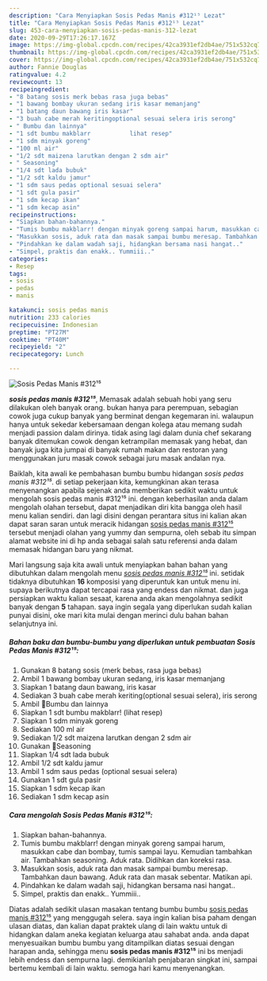 ```yaml
---
description: "Cara Menyiapkan Sosis Pedas Manis #312¹⁵ Lezat"
title: "Cara Menyiapkan Sosis Pedas Manis #312¹⁵ Lezat"
slug: 453-cara-menyiapkan-sosis-pedas-manis-312-lezat
date: 2020-09-29T17:26:17.167Z
image: https://img-global.cpcdn.com/recipes/42ca3931ef2db4ae/751x532cq70/sosis-pedas-manis-312⁵-foto-resep-utama.jpg
thumbnail: https://img-global.cpcdn.com/recipes/42ca3931ef2db4ae/751x532cq70/sosis-pedas-manis-312⁵-foto-resep-utama.jpg
cover: https://img-global.cpcdn.com/recipes/42ca3931ef2db4ae/751x532cq70/sosis-pedas-manis-312⁵-foto-resep-utama.jpg
author: Fannie Douglas
ratingvalue: 4.2
reviewcount: 13
recipeingredient:
- "8 batang sosis merk bebas rasa juga bebas"
- "1 bawang bombay ukuran sedang iris kasar memanjang"
- "1 batang daun bawang iris kasar"
- "3 buah cabe merah keritingoptional sesuai selera iris serong"
- " Bumbu dan lainnya"
- "1 sdt bumbu makblarr           lihat resep"
- "1 sdm minyak goreng"
- "100 ml air"
- "1/2 sdt maizena larutkan dengan 2 sdm air"
- " Seasoning"
- "1/4 sdt lada bubuk"
- "1/2 sdt kaldu jamur"
- "1 sdm saus pedas optional sesuai selera"
- "1 sdt gula pasir"
- "1 sdm kecap ikan"
- "1 sdm kecap asin"
recipeinstructions:
- "Siapkan bahan-bahannya."
- "Tumis bumbu makblarr! dengan minyak goreng sampai harum, masukkan cabe dan bombay, tumis sampai layu. Kemudian tambahkan air. Tambahkan seasoning. Aduk rata. Didihkan dan koreksi rasa."
- "Masukkan sosis, aduk rata dan masak sampai bumbu meresap. Tambahkan daun bawang. Aduk rata dan masak sebentar. Matikan api."
- "Pindahkan ke dalam wadah saji, hidangkan bersama nasi hangat.."
- "Simpel, praktis dan enakk.. Yummiii.."
categories:
- Resep
tags:
- sosis
- pedas
- manis

katakunci: sosis pedas manis 
nutrition: 233 calories
recipecuisine: Indonesian
preptime: "PT27M"
cooktime: "PT40M"
recipeyield: "2"
recipecategory: Lunch

---
```



![Sosis Pedas Manis #312¹⁵](https://img-global.cpcdn.com/recipes/42ca3931ef2db4ae/751x532cq70/sosis-pedas-manis-312⁵-foto-resep-utama.jpg)

<b><i>sosis pedas manis #312¹⁵</i></b>, Memasak adalah sebuah hobi yang seru dilakukan oleh banyak orang. bukan hanya para perempuan, sebagian cowok juga cukup banyak yang berminat dengan kegemaran ini. walaupun hanya untuk sekedar kebersamaan dengan kolega atau memang sudah menjadi passion dalam dirinya. tidak asing lagi dalam dunia chef sekarang banyak ditemukan cowok dengan ketrampilan memasak yang hebat, dan banyak juga kita jumpai di banyak rumah makan dan restoran yang menggunakan juru masak cowok sebagai juru masak andalan nya.



Baiklah, kita awali ke pembahasan bumbu bumbu hidangan <i>sosis pedas manis #312¹⁵</i>. di setiap pekerjaan kita, kemungkinan akan terasa menyenangkan apabila sejenak anda memberikan sedikit waktu untuk mengolah sosis pedas manis #312¹⁵ ini. dengan keberhasilan anda dalam mengolah olahan tersebut, dapat menjadikan diri kita bangga oleh hasil menu kalian sendiri. dan lagi disini dengan perantara situs ini kalian akan dapat saran saran untuk meracik hidangan <u>sosis pedas manis #312¹⁵</u> tersebut menjadi olahan yang yummy dan sempurna, oleh sebab itu simpan alamat website ini di hp anda sebagai salah satu referensi anda dalam memasak hidangan baru yang nikmat.


Mari langsung saja kita awali untuk menyiapkan bahan bahan yang dibutuhkan dalam mengolah menu <u><i>sosis pedas manis #312¹⁵</i></u> ini. setidak tidaknya dibutuhkan <b>16</b> komposisi yang diperuntuk kan untuk menu ini. supaya berikutnya dapat tercapai rasa yang endess dan nikmat. dan juga persiapkan waktu kalian sesaat, karena anda akan mengolahnya sedikit banyak dengan <b>5</b> tahapan. saya ingin segala yang diperlukan sudah kalian punyai disini, oke mari kita mulai dengan merinci dulu bahan bahan selanjutnya ini.

<!--inarticleads1-->

##### Bahan baku dan bumbu-bumbu yang diperlukan untuk pembuatan Sosis Pedas Manis #312¹⁵:

1. Gunakan 8 batang sosis (merk bebas, rasa juga bebas)
1. Ambil 1 bawang bombay ukuran sedang, iris kasar memanjang
1. Siapkan 1 batang daun bawang, iris kasar
1. Sediakan 3 buah cabe merah keriting(optional sesuai selera), iris serong
1. Ambil  🍴Bumbu dan lainnya
1. Siapkan 1 sdt bumbu makblarr!           (lihat resep)
1. Siapkan 1 sdm minyak goreng
1. Sediakan 100 ml air
1. Sediakan 1/2 sdt maizena larutkan dengan 2 sdm air
1. Gunakan  🍴Seasoning
1. Siapkan 1/4 sdt lada bubuk
1. Ambil 1/2 sdt kaldu jamur
1. Ambil 1 sdm saus pedas (optional sesuai selera)
1. Gunakan 1 sdt gula pasir
1. Siapkan 1 sdm kecap ikan
1. Sediakan 1 sdm kecap asin




<!--inarticleads2-->

##### Cara mengolah Sosis Pedas Manis #312¹⁵:

1. Siapkan bahan-bahannya.
1. Tumis bumbu makblarr! dengan minyak goreng sampai harum, masukkan cabe dan bombay, tumis sampai layu. Kemudian tambahkan air. Tambahkan seasoning. Aduk rata. Didihkan dan koreksi rasa.
1. Masukkan sosis, aduk rata dan masak sampai bumbu meresap. Tambahkan daun bawang. Aduk rata dan masak sebentar. Matikan api.
1. Pindahkan ke dalam wadah saji, hidangkan bersama nasi hangat..
1. Simpel, praktis dan enakk.. Yummiii..




Diatas adalah sedikit ulasan masakan tentang bumbu bumbu <u>sosis pedas manis #312¹⁵</u> yang menggugah selera. saya ingin kalian bisa paham dengan ulasan diatas, dan kalian dapat praktek ulang di lain waktu untuk di hidangkan dalam aneka kegiatan keluarga atau sahabat anda. anda dapat menyesuaikan bumbu bumbu yang ditampilkan diatas sesuai dengan harapan anda, sehingga menu <b>sosis pedas manis #312¹⁵</b> ini bs menjadi lebih endess dan sempurna lagi. demikianlah penjabaran singkat ini, sampai bertemu kembali di lain waktu. semoga hari kamu menyenangkan.
